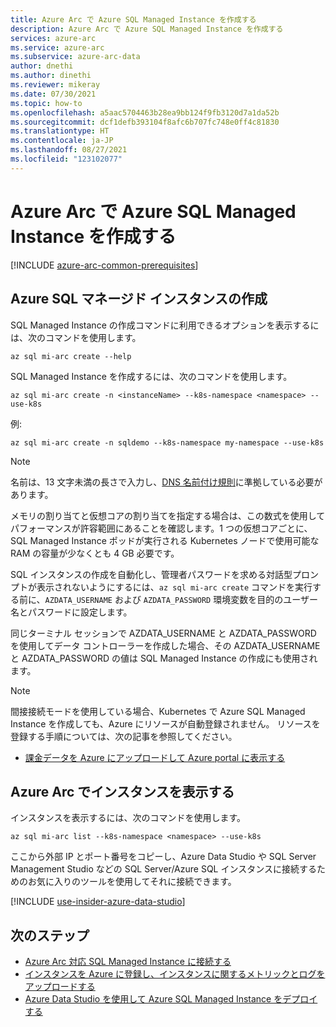 ```yaml
---
title: Azure Arc で Azure SQL Managed Instance を作成する
description: Azure Arc で Azure SQL Managed Instance を作成する
services: azure-arc
ms.service: azure-arc
ms.subservice: azure-arc-data
author: dnethi
ms.author: dinethi
ms.reviewer: mikeray
ms.date: 07/30/2021
ms.topic: how-to
ms.openlocfilehash: a5aac5704463b28ea9bb124f9fb3120d7a1da52b
ms.sourcegitcommit: dcf1defb393104f8afc6b707fc748e0ff4c81830
ms.translationtype: HT
ms.contentlocale: ja-JP
ms.lasthandoff: 08/27/2021
ms.locfileid: "123102077"
---
```

# <a name="create-an-azure-sql-managed-instance-on-azure-arc"></a>Azure Arc で Azure SQL Managed Instance を作成する

[!INCLUDE [azure-arc-common-prerequisites](../../../includes/azure-arc-common-prerequisites.md)]


## <a name="create-an-azure-sql-managed-instance"></a>Azure SQL マネージド インスタンスの作成

SQL Managed Instance の作成コマンドに利用できるオプションを表示するには、次のコマンドを使用します。
```azurecli
az sql mi-arc create --help
```

SQL Managed Instance を作成するには、次のコマンドを使用します。

```azurecli
az sql mi-arc create -n <instanceName> --k8s-namespace <namespace> --use-k8s
```

例:

```azurecli
az sql mi-arc create -n sqldemo --k8s-namespace my-namespace --use-k8s
```
> [!NOTE]
>  名前は、13 文字未満の長さで入力し、[DNS 名前付け規則](https://kubernetes.io/docs/concepts/overview/working-with-objects/names/#dns-label-names)に準拠している必要があります。
>
>  メモリの割り当てと仮想コアの割り当てを指定する場合は、この数式を使用してパフォーマンスが許容範囲にあることを確認します。1 つの仮想コアごとに、SQL Managed Instance ポッドが実行される Kubernetes ノードで使用可能な RAM の容量が少なくとも 4 GB 必要です。
>
>  SQL インスタンスの作成を自動化し、管理者パスワードを求める対話型プロンプトが表示されないようにするには、`az sql mi-arc create` コマンドを実行する前に、`AZDATA_USERNAME` および `AZDATA_PASSWORD` 環境変数を目的のユーザー名とパスワードに設定します。
> 
>  同じターミナル セッションで AZDATA_USERNAME と AZDATA_PASSWORD を使用してデータ コントローラーを作成した場合、その AZDATA_USERNAME と AZDATA_PASSWORD の値は SQL Managed Instance の作成にも使用されます。

> [!NOTE]
> 間接接続モードを使用している場合、Kubernetes で Azure SQL Managed Instance を作成しても、Azure にリソースが自動登録されません。 リソースを登録する手順については、次の記事を参照してください。 
> - [課金データを Azure にアップロードして Azure portal に表示する](view-billing-data-in-azure.md) 


## <a name="view-instance-on-azure-arc"></a>Azure Arc でインスタンスを表示する

インスタンスを表示するには、次のコマンドを使用します。

```azurecli
az sql mi-arc list --k8s-namespace <namespace> --use-k8s
```

ここから外部 IP とポート番号をコピーし、Azure Data Studio や SQL Server Management Studio などの SQL Server/Azure SQL インスタンスに接続するためのお気に入りのツールを使用してそれに接続できます。

[!INCLUDE [use-insider-azure-data-studio](includes/use-insider-azure-data-studio.md)]

## <a name="next-steps"></a>次のステップ
- [Azure Arc 対応 SQL Managed Instance に接続する](connect-managed-instance.md)
- [インスタンスを Azure に登録し、インスタンスに関するメトリックとログをアップロードする](upload-metrics-and-logs-to-azure-monitor.md)
- [Azure Data Studio を使用して Azure SQL Managed Instance をデプロイする](create-sql-managed-instance-azure-data-studio.md)
